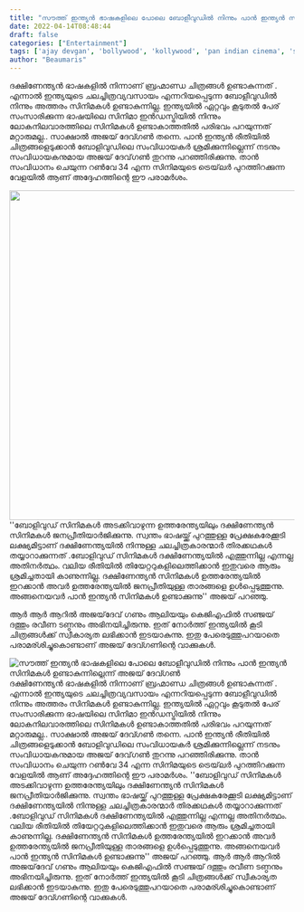 ```yaml
---
title: "സൗത്ത് ഇന്ത്യൻ ഭാഷകളിലെ പോലെ ബോളീവുഡിൽ നിന്നും പാൻ ഇന്ത്യൻ സിനിമകൾ ഉണ്ടാകുന്നില്ലെന്ന് അജയ് ദേവ്ഗൺ"
date: 2022-04-14T08:48:44
draft: false
categories: ["Entertainment"]
tags: ['ajay devgan', 'bollywood', 'kollywood', 'pan indian cinema', 'sandalwood', 'tollywood']
author: "Beaumaris"
---
```


ദക്ഷിണേന്ത്യൻ ഭാഷകളിൽ നിന്നാണ് ബ്രഹ്മാണ്ഡ ചിത്രങ്ങൾ ഉണ്ടാകുന്നത് . എന്നാൽ ഇന്ത്യയുടെ ചലച്ചിത്രവ്യവസായം എന്നറിയപ്പെടുന്ന ബോളീവുഡിൽ നിന്നും അത്തരം സിനിമകൾ ഉണ്ടാകുന്നില്ല. ഇന്ത്യയിൽ ഏറ്റവും കൂടുതൽ പേര് സംസാരിക്കുന്ന ഭാഷയിലെ സിനിമാ ഇൻഡസ്ട്രിയിൽ നിന്നും ലോകനിലവാരത്തിലെ സിനിമകൾ ഉണ്ടാകാത്തതിൽ പരിഭവം പറയുന്നത് മറ്റാരുമല്ല.. സാക്ഷാൽ അജയ് ദേവ്ഗൺ തന്നെ. പാൻ ഇന്ത്യൻ രീതിയിൽ ചിത്രങ്ങളെടുക്കാൻ ബോളിവുഡിലെ സംവിധായകർ ശ്രമിക്കുന്നില്ലെന്ന് നടനും സംവിധായകനുമായ അജയ് ദേവ്​ഗൺ തുറന്നു പറഞ്ഞിരിക്കുന്നു. താൻ സംവിധാനം ചെയുന്ന റൺവേ 34 എന്ന സിനിമയുടെ ട്രെയ്‌ലർ പുറത്തിറക്കുന്ന വേളയിൽ ആണ് അദ്ദേഹത്തിന്റെ ഈ പരാമർശം.

<img class="size-full wp-image-329708 aligncenter" src="https://cdn.boolokam.com/articles/2022/04/wwdwwdd.jpg" alt="" width="875" height="583" />''ബോളിവുഡ് സിനിമകൾ അടക്കിവാഴുന്ന ഉത്തരേന്ത്യയിലും ദക്ഷിണേന്ത്യൻ സിനിമകൾ ജനപ്രീതിയാർജിക്കുന്നു. സ്വന്തം ഭാഷയ്ക്ക് പുറത്തുള്ള പ്രേക്ഷകരേക്കൂടി ലക്ഷ്യമിട്ടാണ് ദക്ഷിണേന്ത്യയിൽ നിന്നുള്ള ചലച്ചിത്രകാരന്മാർ തിരക്കഥകൾ തയ്യാറാക്കുന്നത് .ബോളിവുഡ് സിനിമകൾ ദക്ഷിണേന്ത്യയിൽ എത്തുന്നില്ല എന്നല്ല അതിനർത്ഥം. വലിയ രീതിയിൽ തിയേറ്ററുകളിലെത്തിക്കാൻ ഇതുവരെ ആരും ശ്രമിച്ചതായി കാണുന്നില്ല. ദക്ഷിണേന്ത്യൻ സിനിമകൾ ഉത്തരേന്ത്യയിൽ ഇറക്കാൻ അവർ ഉത്തരേന്ത്യയിൽ ജനപ്രീതിയുള്ള താരങ്ങളെ ഉൾപ്പെടുത്തുന്നു. അങ്ങനെയവർ പാൻ ഇന്ത്യൻ സിനിമകൾ ഉണ്ടാക്കുന്നു'' അജയ് പറഞ്ഞു.

ആർ ആർ ആറിൽ അജയ്‌ദേവ് ഗണും ആലിയയും കെജിഎഫിൽ സഞ്ജയ് ദത്തും രവീണ ടണ്ഠനും അഭിനയിച്ചിരുന്നു. ഇത് നോർത്ത് ഇന്ത്യയിൽ കൂടി ചിത്രങ്ങൾക്ക് സ്വീകാര്യത ലഭിക്കാൻ ഇടയാകുന്നു. ഇതു പേരെടുത്തുപറയാതെ പരാമര്ശിച്ചുകൊണ്ടാണ്‌ അജയ് ദേവ്ഗണിന്റെ വാക്കുകൾ.


![സൗത്ത് ഇന്ത്യൻ ഭാഷകളിലെ പോലെ ബോളീവുഡിൽ നിന്നും പാൻ ഇന്ത്യൻ സിനിമകൾ ഉണ്ടാകുന്നില്ലെന്ന് അജയ് ദേവ്ഗൺ](https://cdn.boolokam.com/articles/2022/04/wwdwwdd.jpg)ദക്ഷിണേന്ത്യൻ ഭാഷകളിൽ നിന്നാണ് ബ്രഹ്മാണ്ഡ ചിത്രങ്ങൾ ഉണ്ടാകുന്നത് . എന്നാൽ ഇന്ത്യയുടെ ചലച്ചിത്രവ്യവസായം എന്നറിയപ്പെടുന്ന ബോളീവുഡിൽ നിന്നും അത്തരം സിനിമകൾ ഉണ്ടാകുന്നില്ല. ഇന്ത്യയിൽ ഏറ്റവും കൂടുതൽ പേര് സംസാരിക്കുന്ന ഭാഷയിലെ സിനിമാ ഇൻഡസ്ട്രിയിൽ നിന്നും ലോകനിലവാരത്തിലെ സിനിമകൾ ഉണ്ടാകാത്തതിൽ പരിഭവം പറയുന്നത് മറ്റാരുമല്ല.. സാക്ഷാൽ അജയ് ദേവ്ഗൺ തന്നെ. പാൻ ഇന്ത്യൻ രീതിയിൽ ചിത്രങ്ങളെടുക്കാൻ ബോളിവുഡിലെ സംവിധായകർ ശ്രമിക്കുന്നില്ലെന്ന് നടനും സംവിധായകനുമായ അജയ് ദേവ്​ഗൺ തുറന്നു പറഞ്ഞിരിക്കുന്നു. താൻ സംവിധാനം ചെയുന്ന റൺവേ 34 എന്ന സിനിമയുടെ ട്രെയ്‌ലർ പുറത്തിറക്കുന്ന വേളയിൽ ആണ് അദ്ദേഹത്തിന്റെ ഈ പരാമർശം. ''ബോളിവുഡ് സിനിമകൾ അടക്കിവാഴുന്ന ഉത്തരേന്ത്യയിലും ദക്ഷിണേന്ത്യൻ സിനിമകൾ ജനപ്രീതിയാർജിക്കുന്നു. സ്വന്തം ഭാഷയ്ക്ക് പുറത്തുള്ള പ്രേക്ഷകരേക്കൂടി ലക്ഷ്യമിട്ടാണ് ദക്ഷിണേന്ത്യയിൽ നിന്നുള്ള ചലച്ചിത്രകാരന്മാർ തിരക്കഥകൾ തയ്യാറാക്കുന്നത് .ബോളിവുഡ് സിനിമകൾ ദക്ഷിണേന്ത്യയിൽ എത്തുന്നില്ല എന്നല്ല അതിനർത്ഥം. വലിയ രീതിയിൽ തിയേറ്ററുകളിലെത്തിക്കാൻ ഇതുവരെ ആരും ശ്രമിച്ചതായി കാണുന്നില്ല. ദക്ഷിണേന്ത്യൻ സിനിമകൾ ഉത്തരേന്ത്യയിൽ ഇറക്കാൻ അവർ ഉത്തരേന്ത്യയിൽ ജനപ്രീതിയുള്ള താരങ്ങളെ ഉൾപ്പെടുത്തുന്നു. അങ്ങനെയവർ പാൻ ഇന്ത്യൻ സിനിമകൾ ഉണ്ടാക്കുന്നു'' അജയ് പറഞ്ഞു. ആർ ആർ ആറിൽ അജയ്‌ദേവ് ഗണും ആലിയയും കെജിഎഫിൽ സഞ്ജയ് ദത്തും രവീണ ടണ്ഠനും അഭിനയിച്ചിരുന്നു. ഇത് നോർത്ത് ഇന്ത്യയിൽ കൂടി ചിത്രങ്ങൾക്ക് സ്വീകാര്യത ലഭിക്കാൻ ഇടയാകുന്നു. ഇതു പേരെടുത്തുപറയാതെ പരാമര്ശിച്ചുകൊണ്ടാണ്‌ അജയ് ദേവ്ഗണിന്റെ വാക്കുകൾ.
